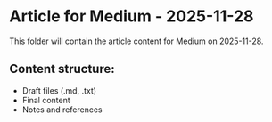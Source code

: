 # Article for Medium - 2025-11-28

This folder will contain the article content for Medium on 2025-11-28.

## Content structure:
- Draft files (.md, .txt)
- Final content
- Notes and references
